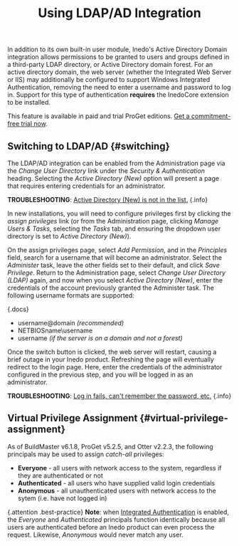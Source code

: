 ﻿---
title: Using LDAP/AD Integration
sequence: 10
keywords: ldap,active-directory
---

In addition to its own built-in user module, Inedo's Active Directory Domain integration allows permissions to be granted to users and groups defined in a third-party LDAP directory, or Active Directory domain forest. For an active directory domain, the web server (whether the Integrated Web Server or IIS) may additionally be configured to support Windows Integrated Authentication, removing the need to enter a username and password to log in. Support for this type of authentication **requires** the InedoCore extension to be installed.

This feature is available in paid and trial ProGet editions. [Get a commitment-free trial now](https://pages.inedo.com/claim-proget-trial).
## Switching to LDAP/AD {#switching}

The LDAP/AD integration can be enabled from the Administration page via the *Change User Directory* link under the *Security & Authentication* heading. Selecting the *Active Directory (New)* option will present a page that requires entering credentials for an administrator.

**TROUBLESHOOTING**: [Active Directory (New) is not in the list.](/docs/various/ldap/troubleshooting#active-directory-new) {.info}

In new installations, you will need to configure privileges first by clicking the *assign privileges* link (or from the Administration page, clicking *Manage Users & Tasks*, selecting the *Tasks* tab, and ensuring the dropdown user directory is set to *Active Directory (New)*).

On the assign privileges page, select *Add Permission*, and in the *Principles* field, search for a username that will become an administrator. Select the *Administer* task, leave the other fields set to their default, and click *Save Privilege*. Return to the Administration page, select *Change User Directory (LDAP)* again, and now when you select *Active Directory (New)*, enter the credentials of the account previously granted the Administer task. The following username formats are supported:

{.docs}
- username@domain *(recommended)*
- NETBIOSname\\username
- username *(if the server is on a domain and not a forest)*

Once the switch button is clicked, the web server will restart, causing a brief outage in your Inedo product. Refreshing the page will eventually redirect to the login page. Here, enter the credentials of the administrator configured in the previous step, and you will be logged in as an administrator.

**TROUBLESHOOTING**: [Log in fails, can't remember the password, etc.](/docs/various/ldap/troubleshooting#locked-out) {.info}

## Virtual Privilege Assignment {#virtual-privilege-assignment}

As of BuildMaster v6.1.8, ProGet v5.2.5, and Otter v2.2.3, the following principals may be used to assign *catch-all* privileges:

 - **Everyone** - all users with network access to the system, regardless if they are authenticated or not
 - **Authenticated** - all users who have supplied valid login credentials
 - **Anonymous** - all unauthenticated users with network access to the sytem (i.e. have not logged in)

{.attention .best-practice} **Note**: when [Integrated Authentication](integrated-authentication) is enabled, the *Everyone* and *Authenticated* principals function identically because all users are authenticated before an Inedo product can even process the request. Likewise, *Anonymous* would never match any user.
